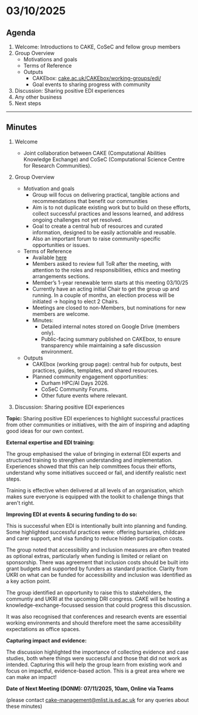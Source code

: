 # 03/10/2025 

## Agenda
1. Welcome: Introductions to CAKE, CoSeC and fellow group members
2. Group Overview 
    * Motivations and goals
    * Terms of Reference
    * Outputs
        * CAKEbox: [cake.ac.uk/CAKEbox/working-groups/edi/](cake.ac.uk/CAKEbox/working-groups/edi/) 
        * Goal events to sharing progress with community 
3. Discussion: Sharing positive EDI experiences
4. Any other business
5. Next steps

---

## Minutes

1. Welcome 
    * Joint collaboration between CAKE (Computational Abilities Knowledge Exchange) and CoSeC (Computational Science Centre for Research Communities).

2. Group Overview 
    * Motivation and goals 
        * Group will focus on delivering practical, tangible actions and recommendations that benefit our communities 
        * Aim is to not duplicate existing work but to build on these efforts, collect successful practices and lessons learned, and address ongoing challenges not yet resolved. 
        * Goal to create a central hub of resources and curated information, designed to be easily actionable and reusable.
        * Also an important forum to raise community-specific opportunities or issues. 
    * Terms of Reference
        * Available [here](../terms-of-reference.md)
        * Members asked to review full ToR after the meeting, with attention to the roles and responsibilities, ethics and meeting arrangements sections. 
        * Member’s 1-year renewable term starts at this meeting 03/10/25
        * Currently have an acting initial Chair to get the group up and running. In a couple of months, an election process will be initiated -> hoping to elect 2 Chairs. 
        * Meetings are closed to non-Members, but nominations for new members are welcome. 
        * Minutes: 
            * Detailed internal notes stored on Google Drive (members only).
            * Public-facing summary published on CAKEbox, to ensure transparency while maintaining a safe discussion environment. 
    * Outputs
        * CAKEbox (working group page): central hub for outputs, best practices, guides, templates, and shared resources.
        * Planned community engagement opportunities:
            * Durham HPC/AI Days 2026.
            * CoSeC Community Forums.
            * Other future events where relevant.

3. Discussion: Sharing positive EDI experiences

**Topic:** Sharing positive EDI experiences to highlight successful practices from other communities or initiatives, with the aim of inspiring and adapting good ideas for our own context.

**External expertise and EDI training:** 

The group emphasised the value of bringing in external EDI experts and structured training to strengthen understanding and implementation. Experiences showed that this can help committees focus their efforts, understand why some initiatives succeed or fail, and identify realistic next steps.

Training is effective when delivered at all levels of an organisation, which makes sure everyone is equipped with the toolkit to challenge things that aren't right. 

**Improving EDI at events & securing funding to do so:**

This is successful when EDI is intentionally built into planning and funding.
Some highlighted successful practices were: offering bursaries, childcare and carer support, and visa funding to reduce hidden participation costs.

The group noted that accessibility and inclusion measures are often treated as optional extras, particularly when funding is limited or reliant on sponsorship. There was agreement that inclusion costs should be built into grant budgets and supported by funders as standard practice. Clarity from UKRI on what can be funded for accessibility and inclusion was identified as a key action point.

The group identified an opportunity to raise this to stakeholders, the communtiy and UKRI at the upcoming DRI congress. CAKE will be hosting a knowledge-exchange-focussed session that could progress this discussion.  

It was also recognised that conferences and research events are essential working environments and should therefore meet the same accessibility expectations as office spaces.


**Capturing impact and evidence:** 

The discussion highlighted the importance of collecting evidence and case studies, both where things were successful and those that did not work as intended. Capturing this will help the group learn from existing work and focus on impactful, evidence-based action. This is a great area where we can make an impact! 





**Date of Next Meeting (DONM): 07/11/2025, 10am, Online via Teams**


(please contact cake-management@mlist.is.ed.ac.uk for any queries about these minutes)